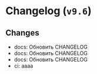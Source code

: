 # Changelog (`v9.6`)

## Changes
- docs: Обновить CHANGELOG
- docs: Обновить CHANGELOG
- docs: Обновить CHANGELOG
- ci: aaaa